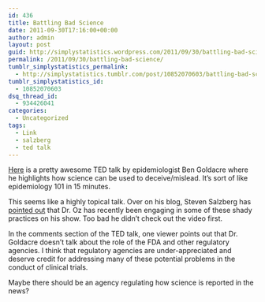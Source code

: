 ```yaml
---
id: 436
title: Battling Bad Science
date: 2011-09-30T17:16:00+00:00
author: admin
layout: post
guid: http://simplystatistics.wordpress.com/2011/09/30/battling-bad-science
permalink: /2011/09/30/battling-bad-science/
tumblr_simplystatistics_permalink:
  - http://simplystatistics.tumblr.com/post/10852070603/battling-bad-science
tumblr_simplystatistics_id:
  - 10852070603
dsq_thread_id:
  - 934426041
categories:
  - Uncategorized
tags:
  - Link
  - salzberg
  - ted talk
---
```

<a href="http://www.ted.com/talks/ben_goldacre_battling_bad_science.html" target="_blank">Here</a> is a pretty awesome TED talk by epidemiologist Ben Goldacre where he highlights how science can be used to deceive/mislead. It&#8217;s sort of like epidemiology 101 in 15 minutes. 

This seems like a highly topical talk. Over on his blog, Steven Salzberg has <a href="http://genome.fieldofscience.com/2011/09/dr-oz-tries-to-do-science.html" target="_blank">pointed out</a> that Dr. Oz has recently been engaging in some of these shady practices on his show. Too bad he didn&#8217;t check out the video first. 

In the comments section of the TED talk, one viewer points out that Dr. Goldacre doesn&#8217;t talk about the role of the FDA and other regulatory agencies. I think that regulatory agencies are under-appreciated and deserve credit for addressing many of these potential problems in the conduct of clinical trials. 

Maybe there should be an agency regulating how science is reported in the news? 